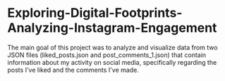 # Exploring-Digital-Footprints-Analyzing-Instagram-Engagement
The main goal of this project was to analyze and visualize data from two JSON files (liked_posts.json and post_comments_1.json) that contain information about my activity on social media, specifically regarding the posts I've liked and the comments I've made.
